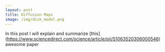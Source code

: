 ```yaml
---
layout: post
title: Diffusion Maps
image: /img/disk_model.png
---
```


In this post I will explain and summarize [this] (https://www.sciencedirect.com/science/article/pii/S1063520306000546) awesome paper 
